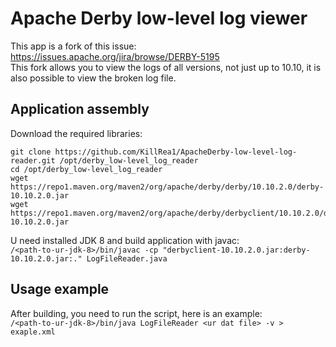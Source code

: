 # Apache Derby low-level log viewer
This app is a fork of this issue: https://issues.apache.org/jira/browse/DERBY-5195  
This fork allows you to view the logs of all versions, not just up to 10.10, it is also possible to view the broken log file.  
## Application assembly
Download the required libraries:
```
git clone https://github.com/KillRea1/ApacheDerby-low-level-log-reader.git /opt/derby_low-level_log_reader
cd /opt/derby_low-level_log_reader
wget https://repo1.maven.org/maven2/org/apache/derby/derby/10.10.2.0/derby-10.10.2.0.jar
wget https://repo1.maven.org/maven2/org/apache/derby/derbyclient/10.10.2.0/derbyclient-10.10.2.0.jar
```
U need installed JDK 8 and build application with javac:  
```/<path-to-ur-jdk-8>/bin/javac -cp "derbyclient-10.10.2.0.jar:derby-10.10.2.0.jar:." LogFileReader.java```
## Usage example
After building, you need to run the script, here is an example:  
```/<path-to-ur-jdk-8>/bin/java LogFileReader <ur dat file> -v > exaple.xml```
